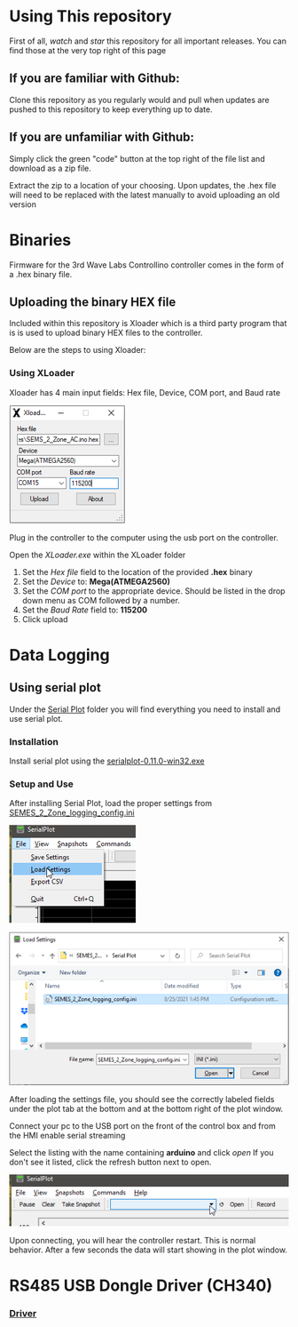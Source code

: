 # Using This repository

First of all, *watch* and *star* this repository for all important releases. You can find those at the very top right of this page

## If you are familiar with Github:
Clone this repository as you regularly would and pull when updates are pushed to this repository to keep everything up to date.

## If you are unfamiliar with Github:
Simply click the green "code" button at the top right of the file list and download as a zip file.

Extract the zip to a location of your choosing. Upon updates, the .hex file will need to be replaced with the latest manually to avoid uploading an old version

# Binaries

Firmware for the 3rd Wave Labs Controllino controller comes in the form of a .hex binary file.

## Uploading the binary HEX file

Included within this repository is Xloader which is a third party program that is is used to upload binary HEX files to the controller.

Below are the steps to using Xloader:

### Using XLoader
Xloader has 4 main input fields: Hex file, Device, COM port, and Baud rate

![](images/xloader.png)

Plug in the controller to the computer using the usb port on the controller.

Open the *XLoader.exe* within the XLoader folder

1. Set the *Hex file* field to the location of the provided **.hex** binary
2. Set the *Device* to: **Mega(ATMEGA2560)**
3. Set the *COM port* to the appropriate device. Should be listed in the drop down menu as COM followed by a number. 
4. Set the *Baud Rate* field to: **115200**
5. Click upload

# Data Logging

## Using serial plot

Under the [Serial Plot](https://github.com/3rdWaveLabs/SEMS_2_Zone_Binaries/tree/master/Serial%20Plot) folder you will find everything you need to install and use serial plot.

### Installation

Install serial plot using the [serialplot-0.11.0-win32.exe](https://github.com/3rdWaveLabs/SEMS_2_Zone_Binaries/blob/master/Serial%20Plot/serialplot-0.11.0-win32.exe)

### Setup and Use

After installing Serial Plot, load the proper settings from [SEMES_2_Zone_logging_config.ini](https://github.com/3rdWaveLabs/SEMES_2_Zone_Binaries/blob/master/Serial%20Plot/SEMES_2_Zone_logging_config.ini)

![](images/serialplot_load.png)

![](images/serialplot_config.png)

After loading the settings file, you should see the correctly labeled fields under the plot tab at the bottom and at the bottom right of the plot window.

Connect your pc to the USB port on the front of the control box and from the HMI enable serial streaming

Select the listing with the name containing **arduino** and click *open*
If you don't see it listed, click the refresh button next to open.

![](images/serialplot_comport.png)

Upon connecting, you will hear the controller restart. This is normal behavior. After a few seconds the data will start showing in the plot window.

# RS485 USB Dongle Driver (CH340)

### [Driver](https://github.com/wcschroe/Prismatic_4x_Binaries/tree/master/CH340)